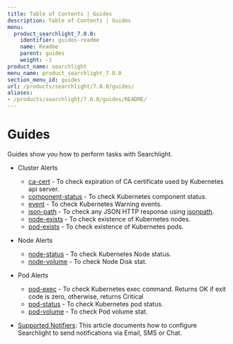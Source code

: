 ```yaml
---
title: Table of Contents | Guides
description: Table of Contents | Guides
menu:
  product_searchlight_7.0.0:
    identifier: guides-readme
    name: Readme
    parent: guides
    weight: -1
product_name: searchlight
menu_name: product_searchlight_7.0.0
section_menu_id: guides
url: /products/searchlight/7.0.0/guides/
aliases:
- /products/searchlight/7.0.0/guides/README/
---
```


# Guides

Guides show you how to perform tasks with Searchlight.

- Cluster Alerts
  - [ca-cert](/products/searchlight/7.0.0/guides/cluster-alerts/ca-cert) - To check expiration of CA certificate used by Kubernetes api server.
  - [component-status](/products/searchlight/7.0.0/guides/cluster-alerts/component-status) - To check Kubernetes component status.
  - [event](/products/searchlight/7.0.0/guides/cluster-alerts/event) - To check Kubernetes Warning events.
  - [json-path](/products/searchlight/7.0.0/guides/cluster-alerts/json-path) - To check any JSON HTTP response using [jsonpath](https://kubernetes.io/docs/reference/kubectl/jsonpath/).
  - [node-exists](/products/searchlight/7.0.0/guides/cluster-alerts/node-exists) - To check existence of Kubernetes nodes.
  - [pod-exists](/products/searchlight/7.0.0/guides/cluster-alerts/pod-exists) - To check existence of Kubernetes pods.

- Node Alerts
  - [node-status](/products/searchlight/7.0.0/guides/node-alerts/node-status) - To check Kubernetes Node status.
  - [node-volume](/products/searchlight/7.0.0/guides/node-alerts/node-volume) - To check Node Disk stat.

- Pod Alerts
  - [pod-exec](/products/searchlight/7.0.0/guides/pod-alerts/pod-exec) - To check Kubernetes exec command. Returns OK if exit code is zero, otherwise, returns Critical
  - [pod-status](/products/searchlight/7.0.0/guides/pod-alerts/pod-status) - To check Kubernetes pod status.
  - [pod-volume](/products/searchlight/7.0.0/guides/pod-alerts/pod-volume) - To check Pod volume stat.

- [Supported Notifiers](/products/searchlight/7.0.0/guides/notifiers): This article documents how to configure Searchlight to send notifications via Email, SMS or Chat.
